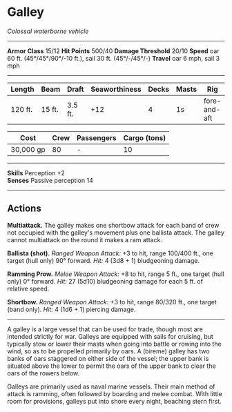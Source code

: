 # Galley

_Colossal waterborne vehicle_

---

**Armor Class** 15/12
**Hit Points** 500/40
**Damage Threshold** 20/10
**Speed** oar 60 ft. (45°/45°/90°/-10 ft.), sail 30 ft. (45°/-/45°/-)
**Travel** oar 6 mph, sail 3 mph

--- 

|  Length  |  Beam  |  Draft  | Seaworthiness | Decks | Masts |      Rig     |
| -------- | ------ | ------- | ------------- | ----- | ----- | ------------ |
|  120 ft. | 15 ft. | 3.5 ft. |           +12 |     4 |    1s | fore-and-aft |

|    Cost   | Crew | Passengers | Cargo (tons) |
| --------- | ---- | ---------- | ------------ |
| 30,000 gp |   80 |          - |           10 |

---

**Skills** Perception +2  
**Senses** Passive perception 14

---

## Actions

**Multiattack.** The galley makes one shortbow attack for each band of crew not occupied with the galley's movement plus one ballista attack. The galley cannot multiattack on the round it makes a ram attack. 

**Ballista (shot).** _Ranged Weapon Attack:_ +3 to hit, range 100/400 ft., one target (hull only) 90° forward. _Hit:_ 4 (3d8 + 1) bludgeoning damage.

**Ramming Prow.** _Melee Weapon Attack:_ +8 to hit, range 5 ft., one target (hull only) 0° forward. _Hit:_ 27 (5d10) bludgeoning damage for each 5 ft. of relative speed.

**Shortbow.** _Ranged Weapon Attack:_ +3 to hit, range 80/320 ft., one target (band only). _Hit:_ 4 (1d6 + 1) piercing damage.

---

A galley is a large vessel that can be used for trade, though most are intended strictly for war. Galleys are equipped with sails for cruising, but typically stow or lower their masts when going into battle or rowing into the wind, so as to be propelled primarily by oars. A (bireme) galley has two banks of oars staggered on either side of the vessel; the upper bank is situated above the lower to permit the oars of the upper bank to clear the oars of the rowers below.

Galleys are primarily used as naval marine vessels. Their main method of attack is ramming, often followed by boarding and melee combat. With little room for provisions, galleys put into shore every night, beaching stern first.